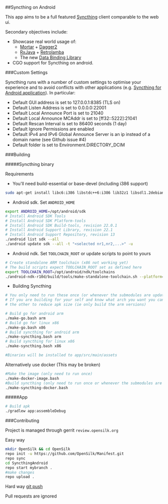 ##Syncthing on Android

This app aims to be a full featured [Syncthing](https://syncthing.net/) client comparable to the web ui.

Secondary objectives include:

* Showcase real world usage of:
  * [Mortar](https://github.com/square/mortar) + [Dagger2](https://github.com/google/dagger)
  * [RxJava](https://github.com/ReactiveX/RxJava) + [Retrolamba](https://github.com/orfjackal/retrolambda)
  * The new [Data Binding Library](https://developer.android.com/tools/data-binding/guide.html)
* CGO support for Syncthing on android.

###Custom Settings

Syncthing runs with a number of custom settings to optimise your experience and to avoid conflicts with other applications (e.g. [Syncthing for Android application](https://github.com/syncthing/syncthing-android)). In particular:
  - Default GUI address is set to 127.0.0.1:8385 (TLS on)
  - Default Listen Address is set to 0.0.0.0:22001
  - Default Local Announce Port is set to 21040
  - Default Local Announce MCAddr is set to [ff32::5222]:21041
  - Default Rescan Interval is set to 86400 seconds (1 day)
  - Default Ignore Permissions are enabled
  - Default IPv4 and IPv6 Global Announce Server is an ip instead of a domain name (see Github issue #4)
  - Default folder is set to Environment.DIRECTORY_DCIM

###Building

#####Syncthing binary

Requirements

* You'll need build-essential or base-devel (including i386 support)

```bash
sudo apt-get install libc6:i386 libstdc++6:i386 lib32z1 libsdl1.2debian:i386
```

* Android sdk. Set `ANDROID_HOME`

```bash
export ANDROID_HOME=/opt/android/sdk
# Install Android SDK Tools
# Install Android SDK Platform-tools
# Install Android SDK Build-tools, revision 22.0.1
# Install Android Support Library, revision 22.1
# Install Android Support Repository, revision 13
./android list sdk --all
./android update sdk --all -t "<selected nr1,nr2,...>" -u
```

* Android ndk. Set `TOOLCHAIN_ROOT` or update scripts to point to yours

```bash
# Create standalone ARM toolchain (x86 not working yet)
# The build scripts expect TOOLCHAIN_ROOT set as defined here
export TOOLCHAIN_ROOT=/opt/android/ndk/toolchains
./android-ndk-r10d/build/tools/make-standalone-toolchain.sh --platform=android-19 --install-dir=$TOOLCHAIN_ROOT/arm --arch=arm
```

* Building Syncthing

```bash
# You only need to run these once (or whenever the submodules are updated)
# If you are building for your self and know what arch you want you can omit
# the other to reduce apk size (ie only build the arm versions)

# Build go for android arm
./make-go.bash arm
# Build go for linux x86
./make-go.bash x86
# Build syncthing for android arm
./make-syncthing.bash arm
# Build syncthing for linux x86
./make-syncthing.bash x86

#Binaries will be installed to app/src/main/assets

```

Alternatively use docker (This may be broken)

```bash
#Make the image (only need to run once)
./make-docker-image.bash
#Build syncthing (only need to run once or whenever the submodules are updated)
./make-syncthing-docker.bash
```

#####App

```bash
# Build apk
./gradlew app:assembleDebug
```

###Contributing

Project is managed through gerrit `review.opensilk.org`

Easy way

```bash
mkdir OpenSilk && cd OpenSilk
repo init -u https://github.com/OpenSilk/Manifest.git
repo sync
cd SyncthingAndroid
repo start mybranch .
#make changes
repo upload .
```

Hard way
[git push](https://gerrit-review.googlesource.com/Documentation/user-upload.html#_git_push)

Pull requests are ignored
